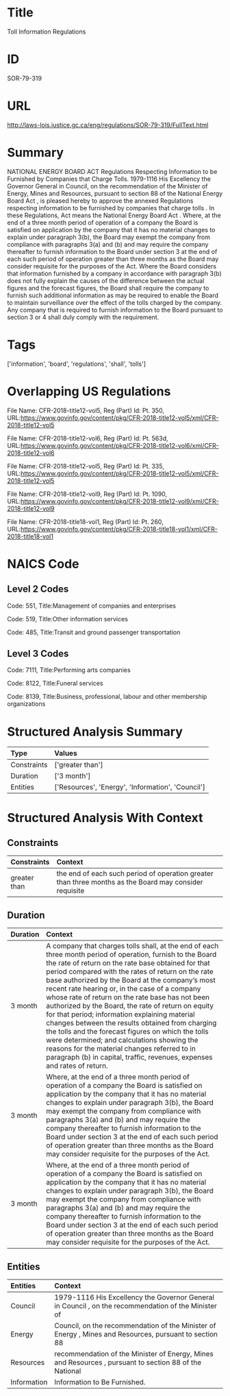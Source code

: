 # Title
Toll Information Regulations


# ID
SOR-79-319

# URL
http://laws-lois.justice.gc.ca/eng/regulations/SOR-79-319/FullText.html


# Summary
NATIONAL ENERGY BOARD ACT Regulations Respecting Information to be Furnished by Companies that Charge Tolls.
1979-1116 His Excellency the Governor General in Council, on the recommendation of the Minister of Energy, Mines and Resources, pursuant to section 88 of the  National Energy Board Act , is pleased hereby to approve the annexed  Regulations respecting information to be furnished by companies that charge tolls .
In these Regulations,  Act  means the  National Energy Board Act .
Where, at the end of a three month period of operation of a company the Board is satisfied on application by the company that it has no material changes to explain under paragraph 3(b), the Board may exempt the company from compliance with paragraphs 3(a) and (b) and may require the company thereafter to furnish information to the Board under section 3 at the end of each such period of operation greater than three months as the Board may consider requisite for the purposes of the Act. Where the Board considers that information furnished by a company in accordance with paragraph 3(b) does not fully explain the causes of the difference between the actual figures and the forecast figures, the Board shall require the company to furnish such additional information as may be required to enable the Board to maintain surveillance over the effect of the tolls charged by the company.
Any company that is required to furnish information to the Board pursuant to section 3 or 4 shall duly comply with the requirement.


# Tags
['information', 'board', 'regulations', 'shall', 'tolls']


# Overlapping US Regulations
File Name: CFR-2018-title12-vol5, Reg (Part) Id: Pt. 350, URL:https://www.govinfo.gov/content/pkg/CFR-2018-title12-vol5/xml/CFR-2018-title12-vol5

File Name: CFR-2018-title12-vol6, Reg (Part) Id: Pt. 563d, URL:https://www.govinfo.gov/content/pkg/CFR-2018-title12-vol6/xml/CFR-2018-title12-vol6

File Name: CFR-2018-title12-vol5, Reg (Part) Id: Pt. 335, URL:https://www.govinfo.gov/content/pkg/CFR-2018-title12-vol5/xml/CFR-2018-title12-vol5

File Name: CFR-2018-title12-vol9, Reg (Part) Id: Pt. 1090, URL:https://www.govinfo.gov/content/pkg/CFR-2018-title12-vol9/xml/CFR-2018-title12-vol9

File Name: CFR-2018-title18-vol1, Reg (Part) Id: Pt. 260, URL:https://www.govinfo.gov/content/pkg/CFR-2018-title18-vol1/xml/CFR-2018-title18-vol1




# NAICS Code
## Level 2 Codes
Code: 551, Title:Management of companies and enterprises

Code: 519, Title:Other information services

Code: 485, Title:Transit and ground passenger transportation




## Level 3 Codes
Code: 7111, Title:Performing arts companies

Code: 8122, Title:Funeral services

Code: 8139, Title:Business, professional, labour and other membership organizations







# Structured Analysis Summary
| Type        | Values                                            |
|:------------|:--------------------------------------------------|
| Constraints | ['greater than']                                  |
| Duration    | ['3 month']                                       |
| Entities    | ['Resources', 'Energy', 'Information', 'Council'] |


# Structured Analysis With Context
 


## Constraints
| Constraints   | Context                                                                                                |
|:--------------|:-------------------------------------------------------------------------------------------------------|
| greater than  | the end of each such period of operation greater than three months as the Board may consider requisite |


## Duration
| Duration   | Context                                                                                                                                                                                                                                                                                                                                                                                                                                                                                                                                                                                                                                                                                                                                                                 |
|:-----------|:------------------------------------------------------------------------------------------------------------------------------------------------------------------------------------------------------------------------------------------------------------------------------------------------------------------------------------------------------------------------------------------------------------------------------------------------------------------------------------------------------------------------------------------------------------------------------------------------------------------------------------------------------------------------------------------------------------------------------------------------------------------------|
| 3 month    | A company that charges tolls shall, at the end of each three month period of operation, furnish to the Board the rate of return on the rate base obtained for that period compared with the rates of return on the rate base authorized by the Board at the company’s most recent rate hearing or, in the case of a company whose rate of return on the rate base has not been authorized by the Board, the rate of return on equity for that period; information explaining material changes between the results obtained from charging the tolls and the forecast figures on which the tolls were determined; and calculations showing the reasons for the material changes referred to in paragraph (b) in capital, traffic, revenues, expenses and rates of return. |
| 3 month    | Where, at the end of a three month period of operation of a company the Board is satisfied on application by the company that it has no material changes to explain under paragraph 3(b), the Board may exempt the company from compliance with paragraphs 3(a) and (b) and may require the company thereafter to furnish information to the Board under section 3 at the end of each such period of operation greater than three months as the Board may consider requisite for the purposes of the Act.                                                                                                                                                                                                                                                               |
| 3 month    | Where, at the end of a three month period of operation of a company the Board is satisfied on application by the company that it has no material changes to explain under paragraph 3(b), the Board may exempt the company from compliance with paragraphs 3(a) and (b) and may require the company thereafter to furnish information to the Board under section 3 at the end of each such period of operation greater than three months as the Board may consider requisite for the purposes of the Act.                                                                                                                                                                                                                                                               |


## Entities
| Entities    | Context                                                                                                |
|:------------|:-------------------------------------------------------------------------------------------------------|
| Council     | 1979-1116 His Excellency the Governor General in  Council , on the recommendation of the Minister of   |
| Energy      | Council, on the recommendation of the Minister of Energy , Mines and Resources, pursuant to section 88 |
| Resources   | recommendation of the Minister of Energy, Mines and Resources , pursuant to section 88 of the National |
| Information | Information  to Be Furnished.                                                                          |


